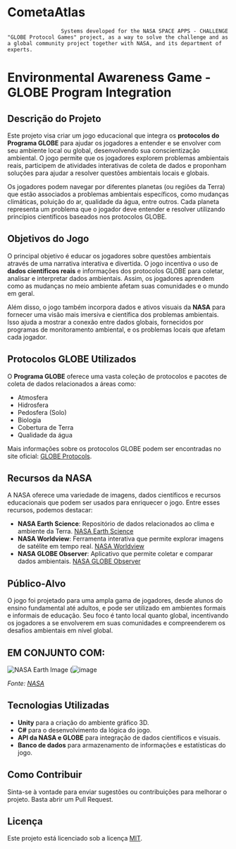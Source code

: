 # CometaAtlas
                     Systems developed for the NASA SPACE APPS - CHALLENGE "GLOBE Protocol Games" project, as a way to solve the challenge and as a global community project together with NASA, and its department of experts.


# Environmental Awareness Game - GLOBE Program Integration

## Descrição do Projeto
Este projeto visa criar um jogo educacional que integra os **protocolos do Programa GLOBE** para ajudar os jogadores a entender e se envolver com seu ambiente local ou global, desenvolvendo sua conscientização ambiental. O jogo permite que os jogadores explorem problemas ambientais reais, participem de atividades interativas de coleta de dados e proponham soluções para ajudar a resolver questões ambientais locais e globais.

Os jogadores podem navegar por diferentes planetas (ou regiões da Terra) que estão associados a problemas ambientais específicos, como mudanças climáticas, poluição do ar, qualidade da água, entre outros. Cada planeta representa um problema que o jogador deve entender e resolver utilizando princípios científicos baseados nos protocolos GLOBE.

## Objetivos do Jogo
O principal objetivo é educar os jogadores sobre questões ambientais através de uma narrativa interativa e divertida. O jogo incentiva o uso de **dados científicos reais** e informações dos protocolos GLOBE para coletar, analisar e interpretar dados ambientais. Assim, os jogadores aprendem como as mudanças no meio ambiente afetam suas comunidades e o mundo em geral.

Além disso, o jogo também incorpora dados e ativos visuais da **NASA** para fornecer uma visão mais imersiva e científica dos problemas ambientais. Isso ajuda a mostrar a conexão entre dados globais, fornecidos por programas de monitoramento ambiental, e os problemas locais que afetam cada jogador.

## Protocolos GLOBE Utilizados
O **Programa GLOBE** oferece uma vasta coleção de protocolos e pacotes de coleta de dados relacionados a áreas como:
- Atmosfera
- Hidrosfera
- Pedosfera (Solo)
- Biologia
- Cobertura de Terra
- Qualidade da água

Mais informações sobre os protocolos GLOBE podem ser encontradas no site oficial: [GLOBE Protocols](https://www.globe.gov/do-globe/globe-teachers-guide/protocols).

## Recursos da NASA
A NASA oferece uma variedade de imagens, dados científicos e recursos educacionais que podem ser usados para enriquecer o jogo. Entre esses recursos, podemos destacar:
- **NASA Earth Science**: Repositório de dados relacionados ao clima e ambiente da Terra. [NASA Earth Science](https://science.nasa.gov/earth-science)
- **NASA Worldview**: Ferramenta interativa que permite explorar imagens de satélite em tempo real. [NASA Worldview](https://worldview.earthdata.nasa.gov/)
- **NASA GLOBE Observer**: Aplicativo que permite coletar e comparar dados ambientais. [NASA GLOBE Observer](https://observer.globe.gov/)

## Público-Alvo
O jogo foi projetado para uma ampla gama de jogadores, desde alunos do ensino fundamental até adultos, e pode ser utilizado em ambientes formais e informais de educação. Seu foco é tanto local quanto global, incentivando os jogadores a se envolverem em suas comunidades e compreenderem os desafios ambientais em nível global.

## EM CONJUNTO COM:
![NASA Earth Image](https://t0.gstatic.com/images?q=tbn:ANd9GcQ9u48pu-6IB2FnnYl_H-15le_g8Dkt5d5RN-VWiWIl_-dyJdaa)
(![image](https://github.com/user-attachments/assets/362b0663-d200-452f-a9ab-6a90f9fb3526)

*Fonte: [NASA](https://www.nasa.gov/image-feature/fresh-perspective-earths-limb-and-atmosphere)*

## Tecnologias Utilizadas
- **Unity** para a criação do ambiente gráfico 3D.
- **C#** para o desenvolvimento da lógica do jogo.
- **API da NASA e GLOBE** para integração de dados científicos e visuais.
- **Banco de dados** para armazenamento de informações e estatísticas do jogo.

## Como Contribuir
Sinta-se à vontade para enviar sugestões ou contribuições para melhorar o projeto. Basta abrir um Pull Request.

## Licença
Este projeto está licenciado sob a licença [MIT](LICENSE).
